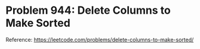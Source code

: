 # Problem 944: Delete Columns to Make Sorted

Reference: https://leetcode.com/problems/delete-columns-to-make-sorted/